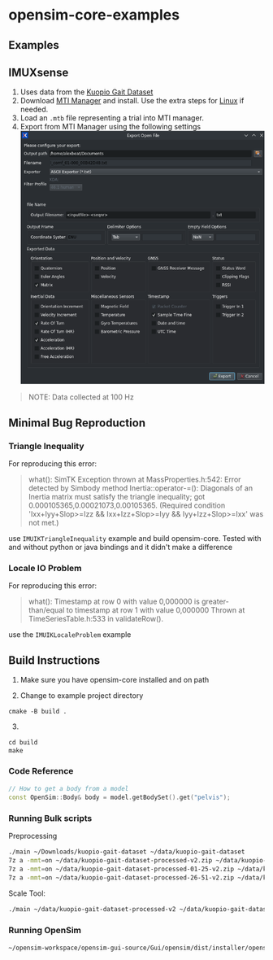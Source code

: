 # opensim-core-examples

## Examples

## IMUXsense

1. Uses data from the [Kuopio Gait Dataset](https://zenodo.org/records/10559504)
2. Download [MTI Manager](https://www.movella.com/support/software-documentation) and install. Use the extra steps for [Linux](https://base.movella.com/s/article/MT-Manager-Installation-Guide-for-ubuntu-20-04-and-22-04?language=en_US) if needed.
3. Load an `.mtb` file representing a trial into MTI manager.
4. Export from MTI Manager using the following settings ![MTI Manager Export Dialog](static/mti-manager-export.png "MTI Manager Export Dialog")


> NOTE: Data collected at 100 Hz

## Minimal Bug Reproduction

### Triangle Inequality
For reproducing this error:
> what():  SimTK Exception thrown at MassProperties.h:542:
  Error detected by Simbody method Inertia::operator-=(): Diagonals of an Inertia matrix must satisfy the triangle inequality; got 0.000105365,0.00021073,0.00105365.
  (Required condition 'Ixx+Iyy+Slop>=Izz && Ixx+Izz+Slop>=Iyy && Iyy+Izz+Slop>=Ixx' was not met.)

 use `IMUIKTriangleInequality` example and build opensim-core. Tested with and without python or java bindings and it didn't make a difference

### Locale IO Problem
For reproducing this error:
>  what():  Timestamp at row 0 with value 0,000000 is greater-than/equal to timestamp at row 1 with value 0,000000
        Thrown at TimeSeriesTable.h:533 in validateRow().

 use the `IMUIKLocaleProblem` example 


## Build Instructions
1. Make sure you have opensim-core installed and on path


2. Change to example project directory

```
cmake -B build .
```
3. 
```
cd build
make
```

### Code Reference

```cpp
// How to get a body from a model
const OpenSim::Body& body = model.getBodySet().get("pelvis");
```

### Running Bulk scripts


Preprocessing
```sh
./main ~/Downloads/kuopio-gait-dataset ~/data/kuopio-gait-dataset
7z a -mmt=on ~/data/kuopio-gait-dataset-processed-v2.zip ~/data/kuopio-gait-dataset/*
7z a -mmt=on ~/data/kuopio-gait-dataset-processed-01-25-v2.zip ~/data/kuopio-gait-dataset-processed-01-25/*
7z a -mmt=on ~/data/kuopio-gait-dataset-processed-26-51-v2.zip ~/data/kuopio-gait-dataset-processed-26-51/*
```

Scale Tool:
```sh
./main ~/data/kuopio-gait-dataset-processed-v2 ~/data/kuopio-gait-dataset-processed-v2-models

```
### Running OpenSim
```sh
~/opensim-workspace/opensim-gui-source/Gui/opensim/dist/installer/opensim/bin/opensim --jdkhome /usr/lib/jvm/default
```